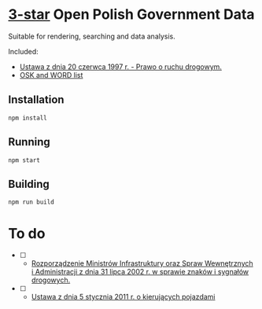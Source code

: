 # [3-star](http://5stardata.info/en/) Open Polish Government Data

Suitable for rendering, searching and data analysis.

Included:
* [Ustawa z dnia 20 czerwca 1997 r. - Prawo o ruchu drogowym.](http://isap.sejm.gov.pl/DetailsServlet?id=WDU19970980602)
* [OSK and WORD list](http://info-car.pl/infocar/adresy/)

## Installation

```
npm install
```

## Running

```
npm start
```

## Building

```
npm run build
```

# To do

- [ ] - [Rozporządzenie Ministrów Infrastruktury oraz Spraw Wewnętrznych i Administracji z dnia 31 lipca 2002 r. w sprawie znaków i sygnałów drogowych.](http://isap.sejm.gov.pl/DetailsServlet?id=WDU20021701393)
- [ ]  - [Ustawa z dnia 5 stycznia 2011 r. o kierujących pojazdami](http://isap.sejm.gov.pl/DetailsServlet?id=WDU20110300151)